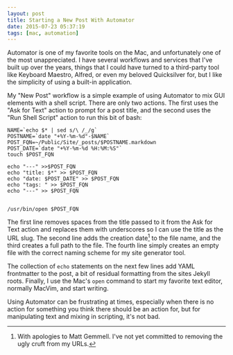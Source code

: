 ```yaml
---
layout: post
title: Starting a New Post With Automator
date: 2015-07-23 05:37:19
tags: [mac, automation]
---
```


Automator is one of my favorite tools on the Mac, and unfortunately one of the most unappreciated. I have several workflows and services that I've built up over the years, things that I could have turned to a third-party tool like Keyboard Maestro, Alfred, or even my beloved Quicksilver for, but I like the simplicity of using a built-in application. 

My "New Post" workflow is a simple example of using Automator to mix GUI elements with a shell script. There are only two actions. The first uses the "Ask for Text" action to prompt for a post title, and the second uses the "Run Shell Script" action to run this bit of bash: 

	NAME=`echo $* | sed s/\ /_/g`
	POSTNAME=`date "+%Y-%m-%d"-$NAME`
	POST_FQN=~/Public/Site/_posts/$POSTNAME.markdown
	POST_DATE=`date "+%Y-%m-%d %H:%M:%S"`
	touch $POST_FQN

	echo "---" >>$POST_FQN
	echo "title: $*" >> $POST_FQN
	echo "date: $POST_DATE" >> $POST_FQN
	echo "tags: " >> $POST_FQN
	echo "---" >> $POST_FQN


	/usr/bin/open $POST_FQN


The first line removes spaces from the title passed to it from the Ask for Text action and replaces them with underscores so I can use the title as the URL slug. The second line adds the creation date[^1] to the file name, and the third creates a full path to the file. The fourth line simply creates an empty file with the correct naming scheme for my site generator tool. 

The collection of `echo` statements on the next few lines add YAML frontmatter to the post, a bit of residual formatting from the sites Jekyll roots. Finally, I use the Mac's `open` command to start my favorite text editor, normally MacVim, and start writing. 

Using Automator can be frustrating at times, especially when there is no action for something you think there should be an action for, but for manipulating text and mixing in scripting, it's not bad.  



[^1]: With apologies to Matt Gemmell. I've not yet committed to removing the ugly cruft from my URLs. 


